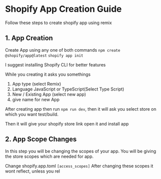 # Shopify App Creation Guide

Follow these steps to create shopify app using remix

## 1. App Creation
Create App using any one of both commands
``npm create @shopify/app@latest`` ``shopify app init``

I suggest installing Shopify CLI for better features

While you creating it asks you somethings
1. App type (select Remix)
2. Language JavaScript or TypeScript(Select Type Script)
3. New / Existing App (select new app)
4. give name for new App

After creating app then run ``npm run dev``, then it will ask you select store on which you want test/build.

Then it will give your shopify store link open it and install app

## 2. App Scope Changes
In this step you will be changing the scopes of your app. You will be giving the store scopes which are needed for app.

Change shopify.app.toml ``[access_scopes]``
After changing these scopes it wont reflect, unless you rel